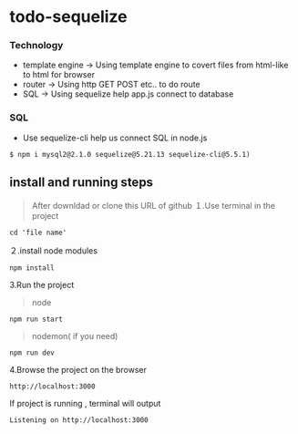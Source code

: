 # todo-sequelize

### Technology
- template engine -> Using template engine to covert files from html-like to html for browser
- router -> Using http GET POST etc.. to do route
- SQL -> Using sequelize help app.js connect to database

### SQL 
- Use sequelize-cli help us connect SQL in node.js
```properties
$ npm i mysql2@2.1.0 sequelize@5.21.13 sequelize-cli@5.5.1)
```

## **install and running steps**

> After downldad or clone this URL of github
１.Use terminal in the project

```properties
cd 'file name'
```

２.install node modules

```properties
npm install
```

3.Run the project
> node
```properties
npm run start
```
> nodemon( if you need)
```properties
npm run dev
```

4.Browse the project on the browser

```
http://localhost:3000
```

If project is running , terminal will output
```
Listening on http://localhost:3000
```
